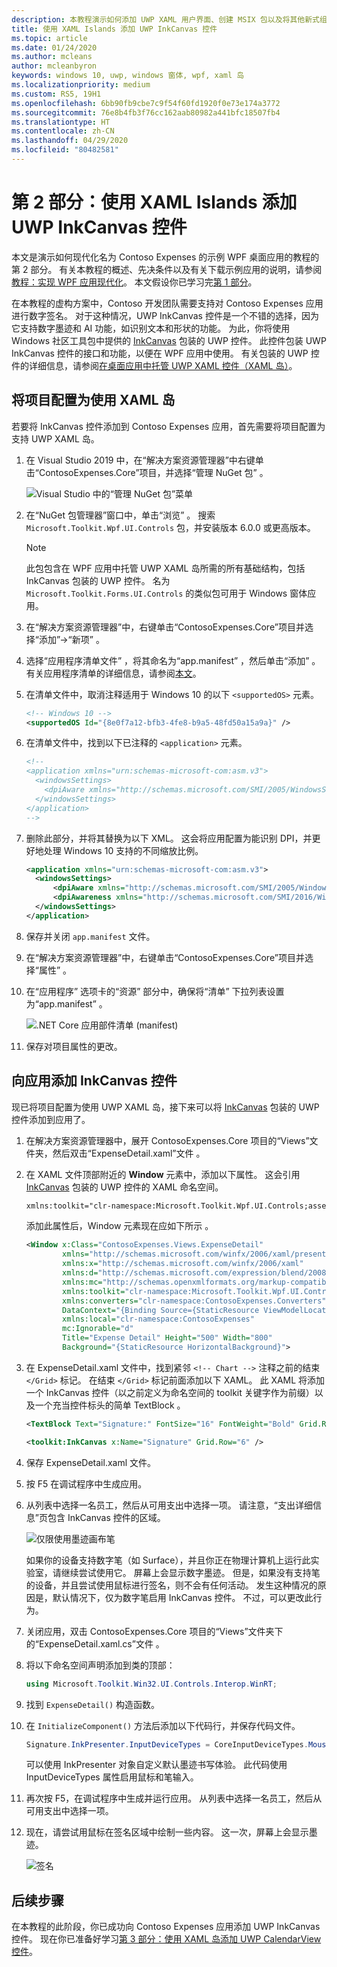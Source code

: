 ```yaml
---
description: 本教程演示如何添加 UWP XAML 用户界面、创建 MSIX 包以及将其他新式组件合并到 WPF 应用中。
title: 使用 XAML Islands 添加 UWP InkCanvas 控件
ms.topic: article
ms.date: 01/24/2020
ms.author: mcleans
author: mcleanbyron
keywords: windows 10, uwp, windows 窗体, wpf, xaml 岛
ms.localizationpriority: medium
ms.custom: RS5, 19H1
ms.openlocfilehash: 6bb90fb9cbe7c9f54f60fd1920f0e73e174a3772
ms.sourcegitcommit: 76e8b4fb3f76cc162aab80982a441bfc18507fb4
ms.translationtype: HT
ms.contentlocale: zh-CN
ms.lasthandoff: 04/29/2020
ms.locfileid: "80482581"
---
```

# <a name="part-2-add-a-uwp-inkcanvas-control-using-xaml-islands"></a>第 2 部分：使用 XAML Islands 添加 UWP InkCanvas 控件

本文是演示如何现代化名为 Contoso Expenses 的示例 WPF 桌面应用的教程的第 2 部分。 有关本教程的概述、先决条件以及有关下载示例应用的说明，请参阅[教程：实现 WPF 应用现代化](modernize-wpf-tutorial.md)。 本文假设你已学习完[第 1 部分](modernize-wpf-tutorial-1.md)。

在本教程的虚构方案中，Contoso 开发团队需要支持对 Contoso Expenses 应用进行数字签名。 对于这种情况，UWP InkCanvas  控件是一个不错的选择，因为它支持数字墨迹和 AI 功能，如识别文本和形状的功能。 为此，你将使用 Windows 社区工具包中提供的 [InkCanvas](https://docs.microsoft.com/windows/communitytoolkit/controls/wpf-winforms/inkcanvas) 包装的 UWP 控件。 此控件包装 UWP InkCanvas  控件的接口和功能，以便在 WPF 应用中使用。 有关包装的 UWP 控件的详细信息，请参阅[在桌面应用中托管 UWP XAML 控件（XAML 岛）](xaml-islands.md)。

## <a name="configure-the-project-to-use-xaml-islands"></a>将项目配置为使用 XAML 岛

若要将 InkCanvas  控件添加到 Contoso Expenses 应用，首先需要将项目配置为支持 UWP XAML 岛。

1. 在 Visual Studio 2019 中，在“解决方案资源管理器”中右键单击“ContosoExpenses.Core”项目，并选择“管理 NuGet 包”    。

    ![Visual Studio 中的“管理 NuGet 包”菜单](images/wpf-modernize-tutorial//ManageNuGetPackages.png)

2. 在“NuGet 包管理器”窗口中，单击“浏览”   。 搜索 `Microsoft.Toolkit.Wpf.UI.Controls` 包，并安装版本 6.0.0 或更高版本。

    > [!NOTE]
    > 此包包含在 WPF 应用中托管 UWP XAML 岛所需的所有基础结构，包括 InkCanvas  包装的 UWP 控件。 名为 `Microsoft.Toolkit.Forms.UI.Controls` 的类似包可用于 Windows 窗体应用。

3. 在“解决方案资源管理器”中，右键单击“ContosoExpenses.Core”项目并选择“添加”->“新项”    。

4. 选择“应用程序清单文件”  ，将其命名为“app.manifest”  ，然后单击“添加”  。 有关应用程序清单的详细信息，请参阅[本文](https://docs.microsoft.com/windows/desktop/SbsCs/application-manifests)。

5. 在清单文件中，取消注释适用于 Windows 10 的以下 `<supportedOS>` 元素。

    ```xml
    <!-- Windows 10 -->
    <supportedOS Id="{8e0f7a12-bfb3-4fe8-b9a5-48fd50a15a9a}" />
    ```

6. 在清单文件中，找到以下已注释的 `<application>` 元素。

    ```xml
    <!--
    <application xmlns="urn:schemas-microsoft-com:asm.v3">
      <windowsSettings>
        <dpiAware xmlns="http://schemas.microsoft.com/SMI/2005/WindowsSettings">true</dpiAware>
      </windowsSettings>
    </application>
    -->
    ```

7. 删除此部分，并将其替换为以下 XML。 这会将应用配置为能识别 DPI，并更好地处理 Windows 10 支持的不同缩放比例。

    ```xml
    <application xmlns="urn:schemas-microsoft-com:asm.v3">
      <windowsSettings>
          <dpiAware xmlns="http://schemas.microsoft.com/SMI/2005/WindowsSettings">true/PM</dpiAware>
          <dpiAwareness xmlns="http://schemas.microsoft.com/SMI/2016/WindowsSettings">PerMonitorV2, PerMonitor</dpiAwareness>
      </windowsSettings>
    </application>
    ```

8. 保存并关闭 `app.manifest` 文件。

9. 在“解决方案资源管理器”中，右键单击“ContosoExpenses.Core”项目并选择“属性”    。

10. 在“应用程序”  选项卡的“资源”  部分中，确保将“清单”  下拉列表设置为“app.manifest”  。

    ![.NET Core 应用部件清单 (manifest)](images/wpf-modernize-tutorial/NetCoreAppManifest.png)

11. 保存对项目属性的更改。

## <a name="add-an-inkcanvas-control-to-the-app"></a>向应用添加 InkCanvas 控件

现已将项目配置为使用 UWP XAML 岛，接下来可以将 [InkCanvas](https://docs.microsoft.com/windows/communitytoolkit/controls/wpf-winforms/inkcanvas) 包装的 UWP 控件添加到应用了。

1. 在解决方案资源管理器中，展开 ContosoExpenses.Core 项目的“Views”文件夹，然后双击“ExpenseDetail.xaml”文件     。

2. 在 XAML 文件顶部附近的 **Window** 元素中，添加以下属性。 这会引用 [InkCanvas](https://docs.microsoft.com/windows/communitytoolkit/controls/wpf-winforms/inkcanvas) 包装的 UWP 控件的 XAML 命名空间。

    ```xml
    xmlns:toolkit="clr-namespace:Microsoft.Toolkit.Wpf.UI.Controls;assembly=Microsoft.Toolkit.Wpf.UI.Controls"
    ```

    添加此属性后，Window 元素现在应如下所示  。

    ```xml
    <Window x:Class="ContosoExpenses.Views.ExpenseDetail"
            xmlns="http://schemas.microsoft.com/winfx/2006/xaml/presentation"
            xmlns:x="http://schemas.microsoft.com/winfx/2006/xaml"
            xmlns:d="http://schemas.microsoft.com/expression/blend/2008"
            xmlns:mc="http://schemas.openxmlformats.org/markup-compatibility/2006"
            xmlns:toolkit="clr-namespace:Microsoft.Toolkit.Wpf.UI.Controls;assembly=Microsoft.Toolkit.Wpf.UI.Controls"
            xmlns:converters="clr-namespace:ContosoExpenses.Converters"
            DataContext="{Binding Source={StaticResource ViewModelLocator}, Path=ExpensesDetailViewModel}"
            xmlns:local="clr-namespace:ContosoExpenses"
            mc:Ignorable="d"
            Title="Expense Detail" Height="500" Width="800"
            Background="{StaticResource HorizontalBackground}">
    ```

4. 在 ExpenseDetail.xaml  文件中，找到紧邻 `<!-- Chart -->` 注释之前的结束 `</Grid>` 标记。 在结束 `</Grid>` 标记前面添加以下 XAML。 此 XAML 将添加一个 InkCanvas  控件（以之前定义为命名空间的 toolkit  关键字作为前缀）以及一个充当控件标头的简单 TextBlock  。

    ```xml
    <TextBlock Text="Signature:" FontSize="16" FontWeight="Bold" Grid.Row="5" />

    <toolkit:InkCanvas x:Name="Signature" Grid.Row="6" />
    ```

5. 保存 ExpenseDetail.xaml  文件。

6. 按 F5 在调试程序中生成应用。

7. 从列表中选择一名员工，然后从可用支出中选择一项。 请注意，“支出详细信息”页包含 InkCanvas  控件的区域。

    ![仅限使用墨迹画布笔](images/wpf-modernize-tutorial/InkCanvasPenOnly.png)

    如果你的设备支持数字笔（如 Surface），并且你正在物理计算机上运行此实验室，请继续尝试使用它。 屏幕上会显示数字墨迹。 但是，如果没有支持笔的设备，并且尝试使用鼠标进行签名，则不会有任何活动。 发生这种情况的原因是，默认情况下，仅为数字笔启用 InkCanvas  控件。 不过，可以更改此行为。

8. 关闭应用，双击 ContosoExpenses.Core 项目的“Views”文件夹下的“ExpenseDetail.xaml.cs”文件    。

9. 将以下命名空间声明添加到类的顶部：

    ```csharp
    using Microsoft.Toolkit.Win32.UI.Controls.Interop.WinRT;
    ```

10. 找到 `ExpenseDetail()` 构造函数。

11. 在 `InitializeComponent()` 方法后添加以下代码行，并保存代码文件。

    ```csharp
    Signature.InkPresenter.InputDeviceTypes = CoreInputDeviceTypes.Mouse | CoreInputDeviceTypes.Pen;
    ```

    可以使用 InkPresenter  对象自定义默认墨迹书写体验。 此代码使用 InputDeviceTypes  属性启用鼠标和笔输入。

12. 再次按 F5，在调试程序中生成并运行应用。 从列表中选择一名员工，然后从可用支出中选择一项。

13. 现在，请尝试用鼠标在签名区域中绘制一些内容。 这一次，屏幕上会显示墨迹。

    ![签名](images/wpf-modernize-tutorial/Signature.png)

## <a name="next-steps"></a>后续步骤

在本教程的此阶段，你已成功向 Contoso Expenses 应用添加 UWP InkCanvas  控件。 现在你已准备好学习[第 3 部分：使用 XAML 岛添加 UWP CalendarView 控件](modernize-wpf-tutorial-3.md)。
